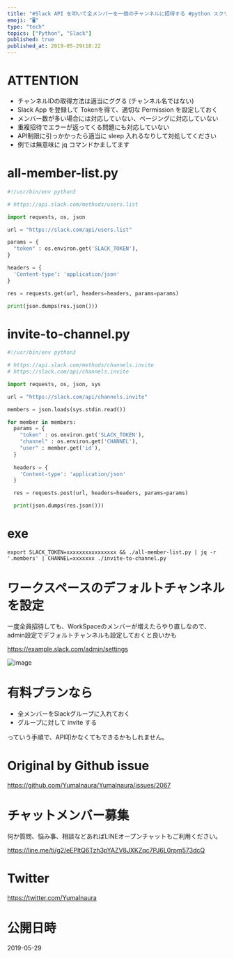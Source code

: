 ```yaml
---
title: "#Slack API を叩いて全メンバーを一個のチャンネルに招待する #python スクリプトの例 (雑バージョン)"
emoji: "🖥"
type: "tech"
topics: ["Python", "Slack"]
published: true
published_at: 2019-05-29t18:22
---
```


# ATTENTION

- チャンネルIDの取得方法は適当にググる (チャンネル名ではない)
- Slack App を登録して Tokenを得て、適切な Permission を設定しておく
- メンバー数が多い場合には対応していない、ページングに対応していない
- 重複招待でエラーが返ってくる問題にも対応していない
- API制限に引っかかったら適当に sleep 入れるなりして対処してください
- 例では無意味に jq コマンドかましてます

# all-member-list.py

```py
#!/usr/bin/env python3

# https://api.slack.com/methods/users.list

import requests, os, json

url = "https://slack.com/api/users.list"

params = {
  "token" : os.environ.get('SLACK_TOKEN'),
}

headers = {
  'Content-type': 'application/json'
}

res = requests.get(url, headers=headers, params=params)

print(json.dumps(res.json()))

```

# invite-to-channel.py

```py
#!/usr/bin/env python3

# https://api.slack.com/methods/channels.invite
# https://slack.com/api/channels.invite

import requests, os, json, sys

url = "https://slack.com/api/channels.invite"

members = json.loads(sys.stdin.read())

for member in members:
  params = {
    "token" : os.environ.get('SLACK_TOKEN'),
    "channel" : os.environ.get('CHANNEL'),
    "user" : member.get('id'),
  }
  
  headers = {
    'Content-type': 'application/json'
  }

  res = requests.post(url, headers=headers, params=params)

  print(json.dumps(res.json()))

```

# exe

```
export SLACK_TOKEN=xxxxxxxxxxxxxxxx && ./all-member-list.py | jq -r '.members' | CHANNEL=xxxxxxx ./invite-to-channel.py
```


# ワークスペースのデフォルトチャンネルを設定

一度全員招待しても、WorkSpaceのメンバーが増えたらやり直しなので、admin設定でデフォルトチャンネルも設定しておくと良いかも

https://example.slack.com/admin/settings

![image](https://user-images.githubusercontent.com/13635059/58536882-a6caef00-822c-11e9-9f07-4d8b5fb7ea5c.png)

# 有料プランなら

- 全メンバーをSlackグループに入れておく
- グループに対して invite する

っていう手順で、API叩かなくてもできるかもしれません。

# Original by Github issue

https://github.com/YumaInaura/YumaInaura/issues/2067








<!-- Update From Qiita API -->

# チャットメンバー募集


何か質問、悩み事、相談などあればLINEオープンチャットもご利用ください。

https://line.me/ti/g2/eEPltQ6Tzh3pYAZV8JXKZqc7PJ6L0rpm573dcQ





# Twitter


https://twitter.com/YumaInaura


<!-- Update From Qiita API -->



# 公開日時

2019-05-29
